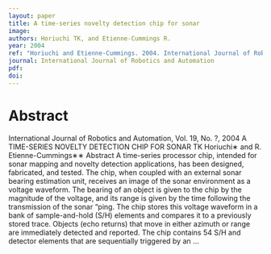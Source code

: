 ```yaml
---
layout: paper
title: A time-series novelty detection chip for sonar
image:
authors: Horiuchi TK, and Etienne-Cummings R.
year: 2004
ref: "Horiuchi and Etienne-Cummings. 2004. International Journal of Robotics and Automation vol. 19, no. 4: 171-177."
journal: International Journal of Robotics and Automation
pdf: 
doi: 
---
```


# Abstract
International Journal of Robotics and Automation, Vol. 19, No. ?, 2004 A TIME-SERIES NOVELTY 
DETECTION CHIP FOR SONAR TK Horiuchi∗ and R. Etienne-Cummings∗∗ Abstract A 
time-series processor chip, intended for sonar mapping and novelty detection applications, has 
been designed, fabricated, and tested. The chip, when coupled with an external sonar bearing 
estimation unit, receives an image of the sonar environment as a voltage waveform. The bearing 
of an object is given to the chip by the magnitude of the voltage, and its range is given by the 
time following the transmission of the sonar “ping. The chip stores this voltage waveform in a 
bank of sample-and-hold (S/H) elements and compares it to a previously stored trace. Objects 
(echo returns) that move in either azimuth or range are immediately detected and reported. The 
chip contains 54 S/H and detector elements that are sequentially triggered by an … 

